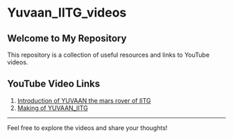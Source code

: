 # Yuvaan_IITG_videos
## Welcome to My Repository

This repository is a collection of useful resources and links to YouTube videos.

## YouTube Video Links

1. [Introduction of YUVAAN the mars rover of IITG](https://www.youtube.com/watch?v=v-1l3Zg49F0)
2. [Making of YUVAAN_IITG](https://youtu.be/eJVLXvW78HE)

---

Feel free to explore the videos and share your thoughts!

